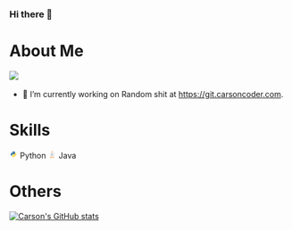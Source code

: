 ### Hi there 👋

<!--**carson-coder/carson-coder** is a ✨ _special_ ✨ repository because its `README.md` (this file) appears on your GitHub profile.!--->

# About Me

[![](https://dcbadge.vercel.app/api/shield/619873397874360370)](https://discord.gg/gXRMz4Y8mb)

- 🔭 I’m currently working on Random shit at https://git.carsoncoder.com.

# Skills
<img height="15" src="https://raw.githubusercontent.com/github/explore/80688e429a7d4ef2fca1e82350fe8e3517d3494d/topics/python/python.png"> Python
<img src="https://raw.githubusercontent.com/github/explore/5b3600551e122a3277c2c5368af2ad5725ffa9a1/topics/java/java.png" height="15"> Java

# Others

[![Carson's GitHub stats](https://github-readme-stats.vercel.app/api?username=carson-coder&theme=tokyonight&show_icons=true)](https://github.com/anuraghazra/github-readme-stats)
